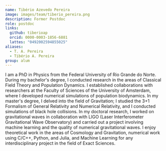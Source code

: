 ```yaml
---
name: Tibério Azevedo Pereira
image: images/team/tiberio_pereira.png
description: Former Postdoc
role: postdoc
links:
  github: tiberioap
  orcid: 0000-0003-1856-6881
  lattes: "0492002594855025"
aliases:
  - T. A. Pereira
  - Tibério A. Pereira
group: alum
---
```


I am a PhD in Physics from the Federal University of Rio Grande do Norte. During my bachelor's degree, I conducted research in the areas of Classical Field Theory and Population Dynamics. I established collaborations with researchers at the Faculty of Sciences of the University of Amsterdam, where I developed numerical simulations of population biodynamics. In my master's degree, I delved into the field of Gravitation; I studied the 3+1 Formalism of General Relativity and Numerical Relativity, and I conducted simulations of black hole collisions. In my doctoral research, I worked on gravitational waves in collaboration with LIGO (Laser Interferometer Gravitational Wave Observatory) and carried out a project involving machine learning and the quality of numerical gravitational waves. I enjoy theoretical work in the areas of Cosmology and Gravitation, numerical work using C/C++, Python, and Julia, and Machine Learning for any interdisciplinary project in the field of Exact Sciences.
